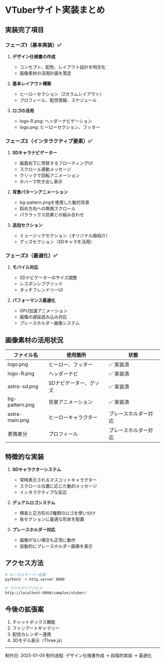 # VTuberサイト実装まとめ

## 実装完了項目

### フェーズ1（基本実装）✅
1. **デザイン仕様書の作成**
   - コンセプト、配色、レイアウト設計を明文化
   - 画像素材の活用計画を策定

2. **基本レイアウト構築**
   - ヒーローセクション（2カラムレイアウト）
   - プロフィール、配信情報、スケジュール

3. **ロゴの活用**
   - logo-R.png: ヘッダーナビゲーション
   - logo.png: ヒーローセクション、フッター

### フェーズ2（インタラクティブ要素）✅
1. **SDキャラナビゲーター**
   - 画面右下に常駐するフローティングUI
   - スクロール連動メッセージ
   - クリックで回転アニメーション
   - ホバーで吹き出し表示

2. **背景パターンアニメーション**
   - bg-pattern.pngを使用した動的背景
   - 斜め方向への無限スクロール
   - パララックス効果との組み合わせ

3. **追加セクション**
   - ミュージックセクション（オリジナル曲紹介）
   - グッズセクション（SDキャラを活用）

### フェーズ3（最適化）✅
1. **モバイル対応**
   - SDナビゲーターのサイズ調整
   - レスポンシブグリッド
   - タッチフレンドリーUI

2. **パフォーマンス最適化**
   - GPU加速アニメーション
   - 画像の遅延読み込み対応
   - プレースホルダー画像システム

## 画像素材の活用状況

| ファイル名 | 使用箇所 | 状態 |
|----------|---------|------|
| logo.png | ヒーロー、フッター | ✅ 実装済 |
| logo-R.png | ヘッダーナビ | ✅ 実装済 |
| astra-sd.png | SDナビゲーター、グッズ | ✅ 実装済 |
| bg-pattern.png | 背景アニメーション | ✅ 実装済 |
| astra-main.png | ヒーローキャラクター | プレースホルダー対応 |
| 表情差分 | プロフィール | プレースホルダー対応 |

## 特徴的な実装

1. **SDキャラクターシステム**
   - 常時表示されるマスコットキャラクター
   - スクロール位置に応じた動的メッセージ
   - インタラクティブな反応

2. **デュアルロゴシステム**
   - 横長と正方形の2種類のロゴを使い分け
   - 各セクションに最適な形状を配置

3. **プレースホルダー対応**
   - 画像がない場合も正常に動作
   - 自動的にプレースホルダー画像を表示

## アクセス方法

```bash
# ローカルサーバー起動
python3 -m http.server 8000

# ブラウザでアクセス
http://localhost:8000/samples/vtuber/
```

## 今後の拡張案

1. チャットボックス機能
2. ファンアートギャラリー
3. 配信カレンダー連携
4. 3Dモデル表示（Three.js）

---

制作日: 2025-01-09
制作過程: デザイン仕様書作成 → 段階的実装 → 最適化